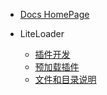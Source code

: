 * [Docs HomePage](/)

* LiteLoader

  * [插件开发](zh_cn/LL/Plugin-development)  
  * [预加载插件](zh_cn/LL/Preload-plugins )  
  * [文件和目录说明](zh_cn/LL/Files-and-folders)